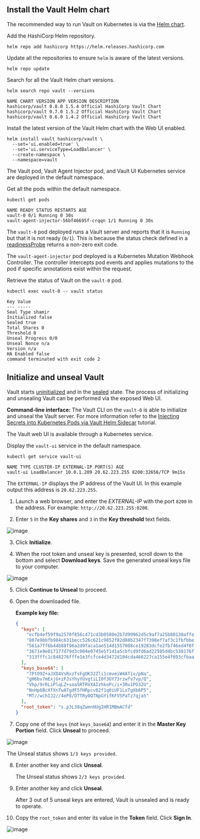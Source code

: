 
## Install the Vault Helm chart

The recommended way to run Vault on Kubernetes is via the  [Helm chart](https://developer.hashicorp.com/vault/docs/platform/k8s/helm).

Add the HashiCorp Helm repository.
```
helm repo add hashicorp https://helm.releases.hashicorp.com
```
Update all the repositories to ensure `helm` is aware of the latest versions.
```
helm repo update
```
Search for all the Vault Helm chart versions.
```
helm search repo vault --versions
```
```
NAME CHART VERSION APP VERSION DESCRIPTION 
hashicorp/vault 0.8.0 1.5.4 Official HashiCorp Vault Chart 
hashicorp/vault 0.7.0 1.5.2 Official HashiCorp Vault Chart 
hashicorp/vault 0.6.0 1.4.2 Official HashiCorp Vault Chart 
```
Install the latest version of the Vault Helm chart with the Web UI enabled.
```
helm install vault hashicorp/vault \
  --set='ui.enabled=true' \
  --set='ui.serviceType=LoadBalancer' \
  --create-namespace \
  --namespace=vault
```
The Vault pod, Vault Agent Injector pod, and Vault UI Kubernetes service are deployed in the default namespace.

Get all the pods within the default namespace.
```
kubectl get pods 
```
```
NAME READY STATUS RESTARTS AGE 
vault-0 0/1 Running 0 30s 
vault-agent-injector-56bf46695f-crqqn 1/1 Running 0 30s
```
The  `vault-0`  pod deployed runs a Vault server and reports that it is  `Running`  but that it is not ready (`0/1`). This is because the status check defined in a  [readinessProbe](https://kubernetes.io/docs/concepts/workloads/pods/pod-lifecycle/#container-probes)  returns a non-zero exit code.

The  `vault-agent-injector`  pod deployed is a Kubernetes Mutation Webhook Controller. The controller intercepts pod events and applies mutations to the pod if specific annotations exist within the request.

Retrieve the status of Vault on the  `vault-0`  pod.
```
kubectl exec vault-0 -- vault status
```
```
Key Value 
--- ----- 
Seal Type shamir 
Initialized false 
Sealed true 
Total Shares 0 
Threshold 0 
Unseal Progress 0/0 
Unseal Nonce n/a 
Version n/a 
HA Enabled false 
command terminated with exit code 2
```
## Initialize and unseal Vault
Vault starts  [uninitialized](https://developer.hashicorp.com/vault/docs/commands/operator/init)  and in the  [sealed](https://developer.hashicorp.com/vault/docs/concepts/seal#why)  state. The process of initializing and unsealing Vault can be performed via the exposed Web UI.

**Command-line interface:**  The Vault CLI on the  `vault-0`  is able to initialize and unseal the Vault server. For more information refer to the  [Injecting Secrets into Kubernetes Pods via Vault Helm Sidecar](https://developer.hashicorp.com/vault/tutorials/kubernetes/kubernetes-sidecar)  tutorial.

The Vault web UI is available through a Kubernetes service.

Display the  `vault-ui`  service in the default namespace.
```
kubectl get service vault-ui
```
```
NAME TYPE CLUSTER-IP EXTERNAL-IP PORT(S) AGE 
vault-ui LoadBalancer 10.0.1.209 20.62.223.255 8200:32656/TCP 9m15s
```
The  `EXTERNAL-IP`  displays the IP address of the Vault UI. In this example output this address is  `20.62.223.255`.

1.  Launch a web browser, and enter the  _EXTERNAL-IP_  with the port  `8200`  in the address. For example:  `http://20.62.223.255:8200`.
    
2.  Enter  `5`  in the  **Key shares**  and  `3`  in the  **Key threshold**  text fields.

![image](https://user-images.githubusercontent.com/3519706/218095411-9415af05-79af-430f-8e92-eaf88014d514.png)


3.  Click  **Initialize**.
    
4.  When the root token and unseal key is presented, scroll down to the bottom and select  **Download keys**. Save the generated unseal keys file to your computer.

![image](https://user-images.githubusercontent.com/3519706/218095627-32d1851a-9d50-4105-a5e0-f6ef63ab4229.png)

5.  Click  **Continue to Unseal**  to proceed.
    
6.  Open the downloaded file.
    
    **Example key file:**
    
    ```json
    {
      "keys": [
        "ecfb4ef59f9a2570f856c471cd3b0580e2b7d99962d5c9af7a25b80138affe935a",
        "807e9bbfb984c631becc526c621c9852f82d88b2347f7398ef7af3c1fbfbbe9fd0",
        "561a7ff6b44b88f96a2d9faca1ae514d1557008ce19283dcfe2fb746ed4f0f7d94",
        "3671e9e817177d79d3c004e0745e5f1d1a5cbfcd9fd6ad22505d4bc538176fa3f9",
        "313fffc1c848276fffe1e3fcfce4d3472d104cda466227ca155e4f693cfbaa36b9"
      ],
      "keys_base64": [
        "7PtO9Z+aJXD4VsRxzTsFgOK32Zli1cmveiW4ATiv/pNa",
        "gH6bv7mExjG+zFJsYhyYUvgtiLI0f3OY73rzwfv7vp/Q",
        "Vhp/9rRLiPlqLZ+soa5RTRVXAIzhkoPc/i+3Ru1PD32U",
        "NnHp6BcXfXnTwATgdF5fHRpcv82f1q0iUF1LxTgXb6P5",
        "MT//wchIJ2//4eP8/OTTRy0QTNpGYifKFV5PaTz7qja5"
      ],
      "root_token": "s.p3L38qZwmnHUgIHR1MBmACfd"
    }
    
    ``` 
7.  Copy one of the  `keys`  (not  `keys_base64`) and enter it in the  **Master Key Portion**  field. Click  **Unseal**  to proceed.

![image](https://user-images.githubusercontent.com/3519706/218096077-ed2c419d-ca0c-4153-a867-ac08c5e150c7.png)

The Unseal status shows  `1/3 keys provided`.
    
8.  Enter another key and click  **Unseal**.
    
    The Unseal status shows  `2/3 keys provided`.
    
9.  Enter another key and click  **Unseal**.
    
    After 3 out of 5 unseal keys are entered, Vault is unsealed and is ready to operate.
    
10.  Copy the  `root_token`  and enter its value in the  **Token**  field. Click  **Sign In**.

![image](https://user-images.githubusercontent.com/3519706/218096290-8804426f-e518-4d3d-aba9-43d8e788d2fe.png)
